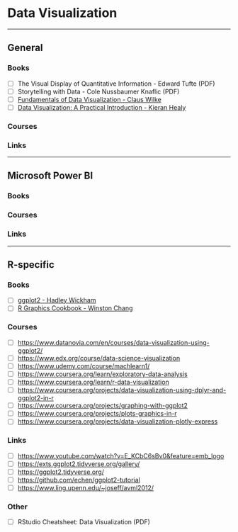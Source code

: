 # Data Visualization

---

## General

### Books
- [ ] The Visual Display of Quantitative Information - Edward Tufte (PDF)
- [ ] Storytelling with Data - Cole Nussbaumer Knaflic (PDF)
- [ ] [Fundamentals of Data Visualization - Claus Wilke](https://clauswilke.com/dataviz/)
- [ ] [Data Visualization: A Practical Introduction - Kieran Healy](https://socviz.co/)

### Courses

### Links

---

## Microsoft Power BI

### Books

### Courses

### Links

---

## R-specific

### Books
- [ ] [ggplot2 - Hadley Wickham](https://ggplot2-book.org/)
- [ ] [R Graphics Cookbook - Winston Chang](https://r-graphics.org/)

### Courses
- [ ] https://www.datanovia.com/en/courses/data-visualization-using-ggplot2/
- [ ] https://www.edx.org/course/data-science-visualization
- [ ] https://www.udemy.com/course/machlearn1/
- [ ] https://www.coursera.org/learn/exploratory-data-analysis
- [ ] https://www.coursera.org/learn/r-data-visualization
- [ ] https://www.coursera.org/projects/data-visualization-using-dplyr-and-ggplot2-in-r
- [ ] https://www.coursera.org/projects/graphing-with-ggplot2
- [ ] https://www.coursera.org/projects/plots-graphics-in-r
- [ ] https://www.coursera.org/projects/data-visualization-plotly-express

### Links
- [ ] https://www.youtube.com/watch?v=E_KCbC6sBv0&feature=emb_logo
- [ ] https://exts.ggplot2.tidyverse.org/gallery/
- [ ] https://ggplot2.tidyverse.org/
- [ ] https://github.com/echen/ggplot2-tutorial
- [ ] https://www.ling.upenn.edu/~joseff/avml2012/

### Other
- [ ] RStudio Cheatsheet: Data Visualization (PDF)
